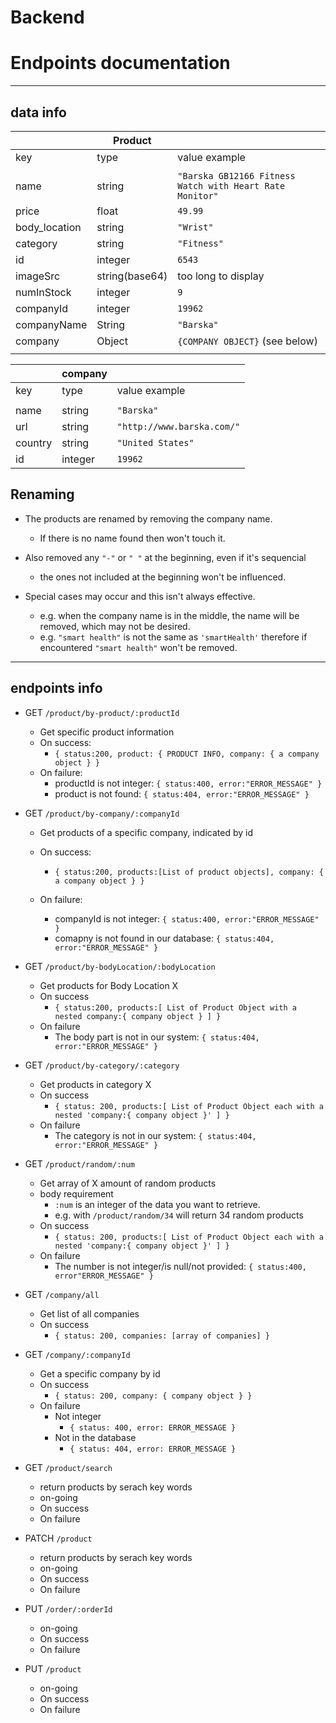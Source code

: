 # Backend

# Endpoints documentation

---

## data info

|               | Product        |                                                          |
| ------------- | -------------- | -------------------------------------------------------- |
| key           | type           | value example                                            |
|               |                |                                                          |
| name          | string         | `"Barska GB12166 Fitness Watch with Heart Rate Monitor"` |
| price         | float          | `49.99`                                                  |
| body_location | string         | `"Wrist"`                                                |
| category      | string         | `"Fitness"`                                              |
| id            | integer        | `6543`                                                   |
| imageSrc      | string(base64) | too long to display                                      |
| numInStock    | integer        | `9`                                                      |
| companyId     | integer        | `19962`                                                  |
| companyName   | String         | `"Barska"`                                               |
| company       | Object         | `{COMPANY OBJECT}` (see below)                           |
|               |                |                                                          |

|         | company |                            |
| ------- | ------- | -------------------------- |
| key     | type    | value example              |
|         |         |                            |
| name    | string  | `"Barska"`                 |
| url     | string  | `"http://www.barska.com/"` |
| country | string  | `"United States"`          |
| id      | integer | `19962`                    |

## Renaming

- The products are renamed by removing the company name.

  - If there is no name found then won't touch it.

- Also removed any `"-"` or `" "` at the beginning, even if it's sequencial
  - the ones not included at the beginning won't be influenced.
- Special cases may occur and this isn't always effective.
  - e.g. when the company name is in the middle, the name will be removed, which may not be desired.
  - e.g. `"smart health"` is not the same as `'smartHealth'` therefore if encountered `"smart health"` won't be removed.

---

## endpoints info

- GET `/product/by-product/:productId`

  - Get specific product information
  - On success:
    - `{ status:200, product: { PRODUCT INFO, company: { a company object } } `
  - On failure:
    - productId is not integer: `{ status:400, error:"ERROR_MESSAGE" }`
    - product is not found: `{ status:404, error:"ERROR_MESSAGE" }`

- GET `/product/by-company/:companyId`

  - Get products of a specific company, indicated by id
  - On success:
    - `{ status:200, products:[List of product objects], company: { a company object } }`
  - On failure:

    - companyId is not integer: `{ status:400, error:"ERROR_MESSAGE" }`
    - comapny is not found in our database: `{ status:404, error:"ERROR_MESSAGE" }`

- GET `/product/by-bodyLocation/:bodyLocation`

  - Get products for Body Location X
  - On success
    - `{ status:200, products:[ List of Product Object with a nested company:{ company object } ] }`
  - On failure
    - The body part is not in our system: `{ status:404, error:"ERROR_MESSAGE" }`

- GET `/product/by-category/:category`

  - Get products in category X
  - On success
    - `{ status: 200, products:[ List of Product Object each with a nested 'company:{ company object }' ] }`
  - On failure
    - The category is not in our system: `{ status:404, error:"ERROR_MESSAGE" }`

- GET `/product/random/:num`

  - Get array of X amount of random products
  - body requirement
    - `:num` is an integer of the data you want to retrieve.
    - e.g. with `/product/random/34` will return 34 random products
  - On success
    - `{ status: 200, products:[ List of Product Object each with a nested 'company:{ company object }' ] }`
  - On failure
    - The number is not integer/is null/not provided: `{ status:400, error"ERROR_MESSAGE" }`

- GET `/company/all`

  - Get list of all companies
  - On success
    - `{ status: 200, companies: [array of companies] }`

- GET `/company/:companyId`

  - Get a specific company by id
  - On success
    - `{ status: 200, company: { company object } }`
  - On failure
    - Not integer
      - `{ status: 400, error: ERROR_MESSAGE }`
    - Not in the database
      - `{ status: 404, error: ERROR_MESSAGE }`

- GET `/product/search`

  - return products by serach key words
  - on-going
  - On success
  - On failure

- PATCH `/product`

  - return products by serach key words
  - on-going
  - On success
  - On failure

- PUT `/order/:orderId`

  - on-going
  - On success
  - On failure

- PUT `/product`
  - on-going
  - On success
  - On failure
